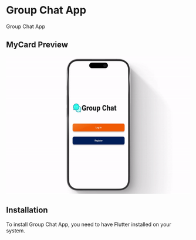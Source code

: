 # Group Chat App

Group Chat App

## MyCard Preview

![Group Chat App](group_chat.gif)





## Installation

To install Group Chat App, you need to have Flutter installed on your system.




